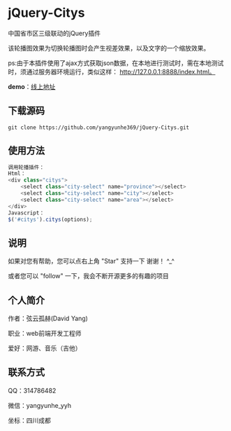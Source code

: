 # jQuery-Citys
中国省市区三级联动的jQuery插件

该轮播图效果为切换轮播图时会产生视差效果，以及文字的一个缩放效果。

ps:由于本插件使用了ajax方式获取json数据，在本地进行测试时，需在本地测试时，须通过服务器环境运行，类似这样：	http://127.0.0.1:8888/index.html。

**demo**：[线上地址](https://yangyunhe369.github.io/jQuery-Citys/)

## 下载源码

```
git clone https://github.com/yangyunhe369/jQuery-Citys.git
```

## 使用方法

``` javascript
调用轮播插件：
Html：
<div class="citys">
	<select class="city-select" name="province"></select>
	<select class="city-select" name="city"></select>
	<select class="city-select" name="area"></select>
</div>
Javascript：
$('#citys').citys(options);
```

## 说明

如果对您有帮助，您可以点右上角 "Star" 支持一下 谢谢！ ^_^

或者您可以 "follow" 一下，我会不断开源更多的有趣的项目

## 个人简介
作者：弦云孤赫(David Yang)

职业：web前端开发工程师

爱好：网游、音乐（吉他）

## 联系方式
QQ：314786482

微信：yangyunhe_yyh

坐标：四川成都